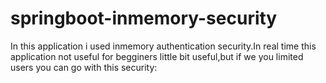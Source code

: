 # springboot-inmemory-security

In this application i used inmemory authentication security.In real time this application not useful for begginers little bit useful,but if we you limited users you can go with this security:
